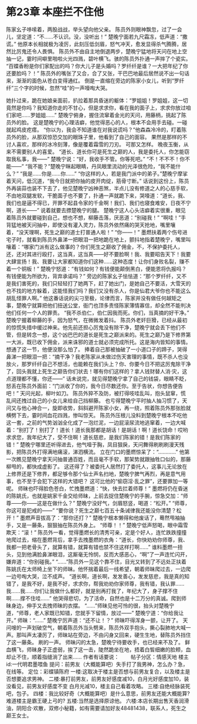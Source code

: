 # 第23章 本座拦不住他
陈家幺子哆嗦着，两股战战，举头望向他父亲。
陈员外则眼神飘忽，过了一会儿，坚定道：“不……不认识。没，没听出！”
楚晚宁面若九尺霜冻，低声道：“撒谎。”
他原本长相就极为凌厉，此刻压低剑眉，怒气冲天，愈发显得杀气腾腾，居然比厉鬼还令人畏惧。
陈员外不由自主地倒退两步，楚晚宁猛地将天问在地上空抽一记，霎时间噼里啪啦火光四溅，碧叶横飞。骇的陈员外扑通一声摔了个瓷实。
“百蝶香粉是你们家配出的吗？你大儿子是头婚吗？罗纤纤是谁？一大把年纪了你还要脸吗？！”
陈员外的嘴张了又合，合了又张，干巴巴地最后居然说不出一句话来，渐渐的面色从苍白变得通红。
倒是一直缩在旁边的陈家小女儿，听到“罗纤纤”三个字的时候，忽然“哇”的一声嚎啕大哭。

她扑过来，跪在她娘亲面前，扒拉着那具昏迷的躯体：“罗姐姐！罗姐姐，这一切竟然是你吗？我知道你走的不甘心，但是求求你，看在我的面子上，求求你放过咱们家吧……罗姐姐……”
楚晚宁俯身，握住流窜着金光的天问，用藤柄，挑起了陈员外的脸。
这是楚晚宁的心理洁癖，他觉得恶心的人，根本不会用手去碰。一碰就起鸡皮疙瘩。
“你以为，我会不知道谁在对我说谎吗？”他森森冷冷的，盯着陈员外的脸，从那双惊恐交加的眼珠子里，他看到了自己的面容。
果然是那样的不讨人喜欢，那样的冰冷刻薄，像是覆着霜雪的刀刃。
可那又怎样。
晚夜玉衡，从来不需要别人的喜爱。
“道长、道长你可是死生之巅的人，我是委托人，你怎能窃取我私事，我——”
楚晚宁说：“好，我收手不管。你等死吧。”
“不！不不不！你不能——”
“我不能？”楚晚宁眯起眼睛，丹凤眼里流动的光泽很危险，“我不能什么？”
“我是……你是……你……”
“你这样的人，若是我门派中的弟子。”楚晚宁摩挲着天问，低沉道，“我今日就把你抽的皮开肉绽，筋骨寸断。”
话说到这份上，陈员外再装蒜也装不下去了，他见楚晚宁凶神恶煞，半点儿没有修道之人的心慈手软，不由地双腿发软，干脆面子也不要了，扑通一声就跪下来，哭嚎道：“道长，我、我们也是逼不得已，开罪不起县令家的千金啊！我们、我们也寝食难安，日夜不宁啊，道长——”
说着就要去摽楚晚宁的腿。
楚晚宁这人心头洁癖着实很重，眼见着陈员外就要碰到自己，想也不想，柳藤击落，厌恶道：“别碰我！”
“啊哇！”手背猛地被天问抽中，即使没有灌入灵力，陈员外依然痛的哭天抢地，嘴里嚷着，“没天理啊，死生之巅的道士打普通人啦！”
“你——！”
墨燃扶着两个伤号进宅子时，就看到陈员外鼻涕一把眼泪一把地跪在地上，颤抖地指着楚晚宁，嘴里叫嚷着：“哪家门派有这么做事的？你们死生之巅收了佣金，不，不保护委托人，还，还对其进行殴打，这当真，这当真——好不要脸啊！我、我要昭告天下！我要大肆宣扬！我、我要让大家都知道你们这种……这种态度！让你们身败名裂，赚不着一个铜板！”
楚晚宁怒道：“有钱如何？有钱便能颠倒黑白，便能恩将仇报吗？有钱便能为所欲为，背弃承诺吗？”
旁边的陈家幺子怯怯道：“那个罗纤纤，又不是我们害死的，我们只轻轻打了她两下，赶了她出门，是她自己不要活，大雪天的也不找的地方躲着，这能怪我们吗？我们又没有杀人，你是仙君大爷你也不能这么胡乱怪罪人啊。”
他这番话说的尖刁至极，论律而言，陈家并没有做任何越矩之事，楚晚宁就算把他们扭送公堂，衙门也顶多责怪陈家薄情寡信，却全然不能判决他们任何一个人的罪责。
“我不杀伯仁，伯仁因我而死。你们，当真摘的好干净。”
楚晚宁握着柳藤的手，因为怒气，在微微发着抖。
陈员外老奸巨猾，已经从最初的惊慌失措中缓过神来。他先前还担心厉鬼没有除干净，楚晚宁就会丢下他们不管，但是转念一想，这个凶巴巴的道长是死生之巅派来的。死生之巅乃是下修界第一大派，既已收下佣金，派来诛邪的道士就必须完成所托。这是海内皆知的事情。
想通了这一节，他便没那么怕了。
捧着自己那被抽破了一小道口子的蹄子，哭得鼻涕一把眼泪一把：“摘干净？我老陈家从未做过伤天害理的事情，既不杀人也没放火，那罗纤纤自己不想活，也能赖在我们头上？你、你要今日不把这厉鬼除干净了，回头我就上死生之巅告你们状去！哪有你们这样的？拿人钱财替人消·灾，这点道理都不懂，你还——”
话未说完，就见得楚晚宁拿了自己的钱袋，眼睛不眨，怒丢在陈员外面前：“门派收了你的，我今日尽数还你。至于告状，你想告便告吧！”
天问光起，柳叶如刀。
陈员外猝不及防，被打得吱哇乱叫，抱头鼠窜，慌乱间还拽过自己的小女儿来给自己挡柳藤。
也亏得楚晚宁平时抽人抽习惯了，天问又与他心神合一，旋即收势，斜斜避开陈家小女，再一绕，照着陈员外那张脸就横劈下去，霎时间血花四溅，惨叫惊天。
陈员外压根儿没料到楚晚宁根本不吃他这一套，之前的气势汹汹全化成了一泡烂泥，一边屁滚尿流地逃窜着，一边大喊着：“别打了！别打了！道长！道长我那都是胡话！是胡话！啊！道长饶命！哎哟求求您，我年纪大了，受不住啊！道长慈悲，是我们陈家的错！是我们陈家的错！”
楚晚宁哪里还听得进去，他气噎于胸，凤目狠戾，天问舞得刷刷刷漫天残影，把陈员外打得满地痛滚，涕泗横流。
立在门口的墨燃惊呆了：“…………”
他第一次瞧见楚晚宁拿天问抽普通百姓，而且毫不手软，那架势就跟抽牲口似的，那藤柳甩的，都快成虚影了。
这还得了？被委托人居然打了委托人，这事儿无论放在上修界还是下修界，都足够令那个仙士声名扫地，楚晚宁脾气再烈，再是意气用事，也不至于会犯下这样的大错吧？
这可比他的“偷窃淫·乱之罪”，还要罪加一等呢。
师昧也吓得脸色苍白，忙拽墨燃道：“快，快去拦着师尊！”
墨燃将仍在昏迷的陈姚氏，也就是姚家千金交给师昧，上前去捉住楚晚宁的手腕，惊急交加：“师尊——你——这是在做什么？”
楚晚宁没好气，剑眉怒竖，喝道：“松开。”
“师尊，你这可是犯戒的——”
“要你说？死生之巅七百五十条诫律我还能没你清楚？松开！”
墨燃声音拔高了：“那你还打？”
楚晚宁根本懒得和他废话了，蓦然甩袖抽手，又是一藤条，狠狠抽在陈员外身上。
“师尊！！”
楚晚宁低声怒喝，眼中霜雪欺天：“滚！”
陈员外一看，觉得墨燃长的清秀可亲，定是个好人，连忙跌跌撞撞地爬过去，缩在墨燃背后，拿手去拽墨燃的衣角：“道长，你快劝劝你师尊，我、我都一把老骨头了，就算有错，就算有错也禁不住这样打啊……”
谁料墨燃一扭头，见到他满脸鼻涕眼泪，这厮毫无怜悯，反而大感恶心，“啊”了一声连忙闪开，嫌弃道：“你别碰我。”
“……”陈员外一见这个靠不住，目光又转到了不远处正扶着陈姚氏在太师椅上坐下的师昧。他怀揣着最后一线希望，朝着师昧爬过去，一边爬一边号啕大哭，泣不成声。
“道长啊，道长啊，发发善心，发发慈悲，我是真的知错了，是我不好，是我不好，求求你，帮我劝劝你家师尊，我有错，我认罪……我……我……你们让我做什么都好，就是别再打我了，年纪大了，身子撑不住啊……撑不住哇……”
他哭得悲切，为了活命，自然也是十二万分的真诚。爬到师昧身边，伸手又去拽师昧的衣摆。
“……”师昧见他可怜的很，抬头对楚晚宁道，“师尊，老人家既已知错，您就手下留情，放过——”
楚晚宁道：“你给我让开。”
师昧：“……”
楚晚宁厉声道：“还不让！？”
师昧吓得浑身一颤，让开了。
天问嗖的一声划破空气，朝着陈员外当头劈来，陈员外双手抱头，撕心裂肺地大喊一声。那叫声太凄厉了，师昧站在旁边，不由闪身又回来，硬生生地，替陈员外挡住了这一藤条。
刷的一声。
师昧闪的太急，楚晚宁待要收手，也已经来不及了。
鲜血横飞，师昧身子正虚弱，挨了这一击，陡然跪坐在地，捂着白皙细嫩的脸颊，血却止不住，顺着指缝淌了出来……
作者有话要说：　　
帖子分区：情感天地
楼主id:一代明君墨喂鱼
提问：前男友（大概能算吧）失手打了我男神，怎么办？急，在线等。
定位：彩蝶镇陈府
一楼:这取决于楼主是否想与前男友复合，以及楼主是否想要追求男神。
二楼:暴打前男友，前男友好感度减10，白月光好感度加10，装没看见，前男友好感度不变 白月光减10，楼主自己看着攻略。
三楼:自绝经脉装死吧，包子。
四楼：我比较好奇（大概能算吧）是什么意思，前男友还能大概能算?难道楼主是霸王硬上弓的?
五楼:当然是选择原谅他。
六楼:本店长期出售天香润滑油，阴阳合·欢散，双修小秘籍，如有需要请加好友48481438，联系人，死生之巅王女士。
